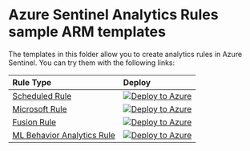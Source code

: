 # Azure Sentinel Analytics Rules sample ARM templates

The templates in this folder allow you to create analytics rules in Azure Sentinel. You can try them with the following links:

| Rule Type | Deploy |
| :---| :---|
| [Scheduled Rule](https://github.com/javiersoriano/Azure-Sentinel/blob/javier-arm/Tools/ARM-Templates/AnalyticsRules/ScheduledRule.json) | [![Deploy to Azure](https://aka.ms/deploytoazurebutton)](https://portal.azure.com/#create/Microsoft.Template/uri/https%3A%2F%2Fraw.githubusercontent.com%2Fjaviersoriano%2FAzure-Sentinel%2Fjavier-arm%2FTools%2FARM-Templates%2FAnalyticsRules%2FScheduledRule.json) |
| [Microsoft Rule](https://github.com/javiersoriano/Azure-Sentinel/blob/javier-arm/Tools/ARM-Templates/AnalyticsRules/MicrosoftRule.json) | [![Deploy to Azure](https://aka.ms/deploytoazurebutton)](https://portal.azure.com/#create/Microsoft.Template/uri/https%3A%2F%2Fraw.githubusercontent.com%2Fjaviersoriano%2FAzure-Sentinel%2Fjavier-arm%2FTools%2FARM-Templates%2FAnalyticsRules%2FMicrosoftRule.json) |
| [Fusion Rule](https://github.com/javiersoriano/Azure-Sentinel/blob/javier-arm/Tools/ARM-Templates/AnalyticsRules/FusionRule.json) | [![Deploy to Azure](https://aka.ms/deploytoazurebutton)](https://portal.azure.com/#create/Microsoft.Template/uri/https%3A%2F%2Fraw.githubusercontent.com%2Fjaviersoriano%2FAzure-Sentinel%2Fjavier-arm%2FTools%2FARM-Templates%2FAnalyticsRules%2FFusionRule.json) |
| [ML Behavior Analytics Rule](https://github.com/javiersoriano/Azure-Sentinel/blob/javier-arm/Tools/ARM-Templates/AnalyticsRules/MLBehaviorAnalyticsRule.json) | [![Deploy to Azure](https://aka.ms/deploytoazurebutton)](https://portal.azure.com/#create/Microsoft.Template/uri/https%3A%2F%2Fraw.githubusercontent.com%2Fjaviersoriano%2FAzure-Sentinel%2Fjavier-arm%2FTools%2FARM-Templates%2FAnalyticsRules%2FMLBehaviorAnalyticsRule.json) |